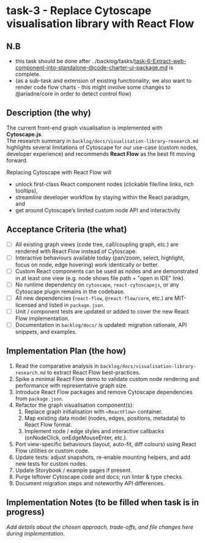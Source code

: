 # task-3 - Replace Cytoscape visualisation library with React Flow

## N.B

- this task should be done after ../backlog/tasks/task-6-Extract-web-component-into-standalone-@code-charter-ui-package.md is complete.
- (as a sub-task and extension of existing functionality, we also want to render code flow charts - this might involve some changes to @ariadne/core in order to detect control flow)

## Description (the why)

The current front-end graph visualisation is implemented with **Cytoscape.js**.  
The research summary in `backlog/docs/visualisation-library-research.md` highlights several limitations of Cytoscape for our use-case (custom nodes, developer experience) and recommends **React Flow** as the best fit moving forward.

Replacing Cytoscape with React Flow will

- unlock first-class React component nodes (clickable file/line links, rich tooltips),
- streamline developer workflow by staying within the React paradigm, and
- get around Cytoscape’s limited custom node API and interactivity

## Acceptance Criteria (the what)

- [ ] All existing graph views (code tree, call/coupling graph, etc.) are rendered with React Flow instead of Cytoscape.
- [ ] Interactive behaviours available today (pan/zoom, select, highlight, focus on node, edge hovering) work identically or better.
- [ ] Custom React components can be used as nodes and are demonstrated in at least one view (e.g. node shows file path + "open in IDE" link).
- [ ] No runtime dependency on `cytoscape`, `react-cytoscapejs`, or any Cytoscape plugin remains in the codebase.
- [ ] All new dependencies (`react-flow`, `@react-flow/core`, etc.) are MIT-licensed and listed in `package.json`.
- [ ] Unit / component tests are updated or added to cover the new React Flow implementation.
- [ ] Documentation in `backlog/docs/` is updated: migration rationale, API snippets, and examples.

## Implementation Plan (the how)

1. Read the comparative analysis in `backlog/docs/visualisation-library-research.md` to extract React Flow best-practices.
2. Spike a minimal React Flow demo to validate custom node rendering and performance with representative graph size.
3. Introduce React Flow packages and remove Cytoscape dependencies from `package.json`.
4. Refactor the graph visualisation component(s):
   1. Replace graph initialisation with `<ReactFlow>` container.
   2. Map existing data model (nodes, edges, positions, metadata) to React Flow format.
   3. Implement node / edge styles and interactive callbacks (onNodeClick, onEdgeMouseEnter, etc.).
5. Port view-specific behaviours (layout, auto-fit, diff colours) using React Flow utilities or custom code.
6. Update tests: adjust snapshots, re-enable mounting helpers, and add new tests for custom nodes.
7. Update Storybook / example pages if present.
8. Purge leftover Cytoscape code and docs; run linter & type checks.
9. Document migration steps and noteworthy API differences.

## Implementation Notes (to be filled when task is in progress)

_Add details about the chosen approach, trade-offs, and file changes here during implementation._
